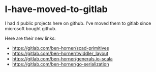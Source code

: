 # I-have-moved-to-gitlab

I had 4 public projects here on github.  I've moved them to gitlab since microsoft bought github.

Here are their new links:
* https://gitlab.com/ben-horner/scad-primitives
* https://gitlab.com/ben-horner/twiddler_layout
* https://gitlab.com/ben-horner/generals.io-scala
* https://gitlab.com/ben-horner/go-serialization
